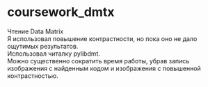 # coursework_dmtx
Чтение Data Matrix\
Я использовал повышение контрастности, но пока оно не дало ощутимых результатов.\
Использовал читалку pylibdmt.\
Можно существенно сократить время работы, убрав запись изображения с найденным кодом и изображения с повышенной контрастностью.
